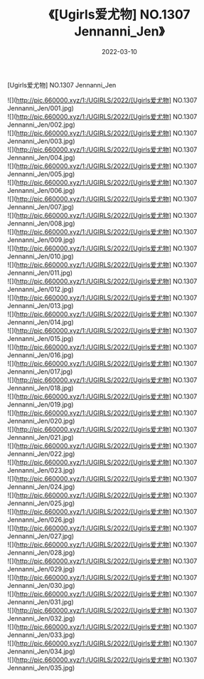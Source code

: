 ﻿---
layout: post
title:  《[Ugirls爱尤物] NO.1307 Jennanni_Jen》
date:   2022-03-10
img: http://pic.660000.xyz/1:/UGIRLS/2022/[Ugirls爱尤物] NO.1307 Jennanni_Jen/000.jpg
categories: [美女, 清纯, 唯美]
---

[Ugirls爱尤物] NO.1307 Jennanni_Jen

 ![](http://pic.660000.xyz/1:/UGIRLS/2022/[Ugirls爱尤物] NO.1307 Jennanni_Jen/001.jpg) <br>![](http://pic.660000.xyz/1:/UGIRLS/2022/[Ugirls爱尤物] NO.1307 Jennanni_Jen/002.jpg) <br>![](http://pic.660000.xyz/1:/UGIRLS/2022/[Ugirls爱尤物] NO.1307 Jennanni_Jen/003.jpg) <br>![](http://pic.660000.xyz/1:/UGIRLS/2022/[Ugirls爱尤物] NO.1307 Jennanni_Jen/004.jpg) <br>![](http://pic.660000.xyz/1:/UGIRLS/2022/[Ugirls爱尤物] NO.1307 Jennanni_Jen/005.jpg) <br>![](http://pic.660000.xyz/1:/UGIRLS/2022/[Ugirls爱尤物] NO.1307 Jennanni_Jen/006.jpg) <br>![](http://pic.660000.xyz/1:/UGIRLS/2022/[Ugirls爱尤物] NO.1307 Jennanni_Jen/007.jpg) <br>![](http://pic.660000.xyz/1:/UGIRLS/2022/[Ugirls爱尤物] NO.1307 Jennanni_Jen/008.jpg) <br>![](http://pic.660000.xyz/1:/UGIRLS/2022/[Ugirls爱尤物] NO.1307 Jennanni_Jen/009.jpg) <br>![](http://pic.660000.xyz/1:/UGIRLS/2022/[Ugirls爱尤物] NO.1307 Jennanni_Jen/010.jpg) <br>![](http://pic.660000.xyz/1:/UGIRLS/2022/[Ugirls爱尤物] NO.1307 Jennanni_Jen/011.jpg) <br>![](http://pic.660000.xyz/1:/UGIRLS/2022/[Ugirls爱尤物] NO.1307 Jennanni_Jen/012.jpg) <br>![](http://pic.660000.xyz/1:/UGIRLS/2022/[Ugirls爱尤物] NO.1307 Jennanni_Jen/013.jpg) <br>![](http://pic.660000.xyz/1:/UGIRLS/2022/[Ugirls爱尤物] NO.1307 Jennanni_Jen/014.jpg) <br>![](http://pic.660000.xyz/1:/UGIRLS/2022/[Ugirls爱尤物] NO.1307 Jennanni_Jen/015.jpg) <br>![](http://pic.660000.xyz/1:/UGIRLS/2022/[Ugirls爱尤物] NO.1307 Jennanni_Jen/016.jpg) <br>![](http://pic.660000.xyz/1:/UGIRLS/2022/[Ugirls爱尤物] NO.1307 Jennanni_Jen/017.jpg) <br>![](http://pic.660000.xyz/1:/UGIRLS/2022/[Ugirls爱尤物] NO.1307 Jennanni_Jen/018.jpg) <br>![](http://pic.660000.xyz/1:/UGIRLS/2022/[Ugirls爱尤物] NO.1307 Jennanni_Jen/019.jpg) <br>![](http://pic.660000.xyz/1:/UGIRLS/2022/[Ugirls爱尤物] NO.1307 Jennanni_Jen/020.jpg) <br>![](http://pic.660000.xyz/1:/UGIRLS/2022/[Ugirls爱尤物] NO.1307 Jennanni_Jen/021.jpg) <br>![](http://pic.660000.xyz/1:/UGIRLS/2022/[Ugirls爱尤物] NO.1307 Jennanni_Jen/022.jpg) <br>![](http://pic.660000.xyz/1:/UGIRLS/2022/[Ugirls爱尤物] NO.1307 Jennanni_Jen/023.jpg) <br>![](http://pic.660000.xyz/1:/UGIRLS/2022/[Ugirls爱尤物] NO.1307 Jennanni_Jen/024.jpg) <br>![](http://pic.660000.xyz/1:/UGIRLS/2022/[Ugirls爱尤物] NO.1307 Jennanni_Jen/025.jpg) <br>![](http://pic.660000.xyz/1:/UGIRLS/2022/[Ugirls爱尤物] NO.1307 Jennanni_Jen/026.jpg) <br>![](http://pic.660000.xyz/1:/UGIRLS/2022/[Ugirls爱尤物] NO.1307 Jennanni_Jen/027.jpg) <br>![](http://pic.660000.xyz/1:/UGIRLS/2022/[Ugirls爱尤物] NO.1307 Jennanni_Jen/028.jpg) <br>![](http://pic.660000.xyz/1:/UGIRLS/2022/[Ugirls爱尤物] NO.1307 Jennanni_Jen/029.jpg) <br>![](http://pic.660000.xyz/1:/UGIRLS/2022/[Ugirls爱尤物] NO.1307 Jennanni_Jen/030.jpg) <br>![](http://pic.660000.xyz/1:/UGIRLS/2022/[Ugirls爱尤物] NO.1307 Jennanni_Jen/031.jpg) <br>![](http://pic.660000.xyz/1:/UGIRLS/2022/[Ugirls爱尤物] NO.1307 Jennanni_Jen/032.jpg) <br>![](http://pic.660000.xyz/1:/UGIRLS/2022/[Ugirls爱尤物] NO.1307 Jennanni_Jen/033.jpg) <br>![](http://pic.660000.xyz/1:/UGIRLS/2022/[Ugirls爱尤物] NO.1307 Jennanni_Jen/034.jpg) <br>![](http://pic.660000.xyz/1:/UGIRLS/2022/[Ugirls爱尤物] NO.1307 Jennanni_Jen/035.jpg) <br>